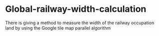 # Global-railway-width-calculation
There is giving a method to measure the width of the railway occupation land by using the Google tile map parallel algorithm
